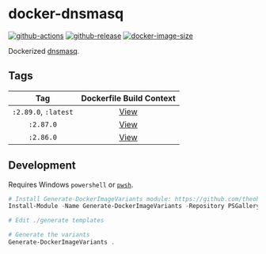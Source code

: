 # docker-dnsmasq

[![github-actions](https://github.com/theohbrothers/docker-dnsmasq/workflows/ci-master-pr/badge.svg)](https://github.com/theohbrothers/docker-dnsmasq/actions)
[![github-release](https://img.shields.io/github/v/release/theohbrothers/docker-dnsmasq?style=flat-square)](https://github.com/theohbrothers/docker-dnsmasq/releases/)
[![docker-image-size](https://img.shields.io/docker/image-size/theohbrothers/docker-dnsmasq/latest)](https://hub.docker.com/r/theohbrothers/docker-dnsmasq)

Dockerized [dnsmasq](https://dnsmasq.org/).

## Tags

| Tag | Dockerfile Build Context |
|:-------:|:---------:|
| `:2.89.0`, `:latest` | [View](variants/2.89.0) |
| `:2.87.0` | [View](variants/2.87.0) |
| `:2.86.0` | [View](variants/2.86.0) |

## Development

Requires Windows `powershell` or [`pwsh`](https://github.com/PowerShell/PowerShell).

```powershell
# Install Generate-DockerImageVariants module: https://github.com/theohbrothers/Generate-DockerImageVariants
Install-Module -Name Generate-DockerImageVariants -Repository PSGallery -Scope CurrentUser -Force -Verbose

# Edit ./generate templates

# Generate the variants
Generate-DockerImageVariants .
```

